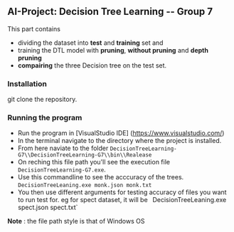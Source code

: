 ## AI-Project: Decision Tree Learning -- Group 7
This part contains 
* dividing the dataset into **test** and **training** set and
* training the DTL model with **pruning**, **without pruning** and **depth pruning**
* **compairing** the three Decision tree on the test set. 

### Installation
git clone the repository. 

### Running the program
* Run the program in [VisualStudio IDE] (https://www.visualstudio.com/)
* In the terminal navigate to the directory where the project is installed. 
* From here naviate to the folder `DecisionTreeLearning-G7\\DecisionTreeLearning-G7\\bin\\Realease`
* On reching this file path you'll see the execution file ` DecisionTreeLearning-G7.exe`. 
* Use this commandline to see the acccuracy of the trees. `DecisionTreeLeaning.exe monk.json monk.txt`
* You then use different arguments for testing accuracy of files you want to run test for. eg for spect dataset, it will be ` `DecisionTreeLeaning.exe spect.json spect.txt`

**Note** : the file path style is that of Windows OS


